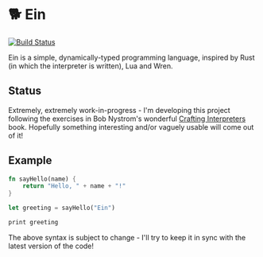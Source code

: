 # 🐕 Ein

[![Build Status](https://travis-ci.org/17cupsofcoffee/ein.svg?branch=master)](https://travis-ci.org/17cupsofcoffee/ein)

Ein is a simple, dynamically-typed programming language, inspired by Rust (in which the interpreter is written), Lua and Wren.

## Status
Extremely, extremely work-in-progress -
I'm developing this project following the exercises in Bob Nystrom's wonderful [Crafting Interpreters](http://craftinginterpreters.com/) book. Hopefully something interesting and/or vaguely usable will come out of it!

## Example
```rust
fn sayHello(name) {
    return "Hello, " + name + "!"
}

let greeting = sayHello("Ein")

print greeting
```

The above syntax is subject to change - I'll try to keep it in sync with the latest version of the code!